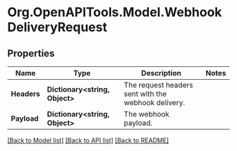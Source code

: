 # Org.OpenAPITools.Model.WebhookDeliveryRequest

## Properties

Name | Type | Description | Notes
------------ | ------------- | ------------- | -------------
**Headers** | **Dictionary<string, Object>** | The request headers sent with the webhook delivery. | 
**Payload** | **Dictionary<string, Object>** | The webhook payload. | 

[[Back to Model list]](../README.md#documentation-for-models) [[Back to API list]](../README.md#documentation-for-api-endpoints) [[Back to README]](../README.md)

